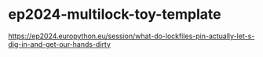 # ep2024-multilock-toy-template
https://ep2024.europython.eu/session/what-do-lockfiles-pin-actually-let-s-dig-in-and-get-our-hands-dirty
